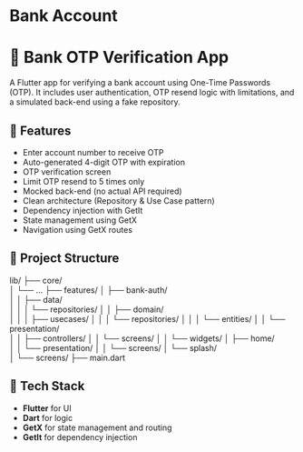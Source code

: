 # Bank Account

# 🔐 Bank OTP Verification App

A Flutter app for verifying a bank account using One-Time Passwords (OTP). It includes user authentication, OTP resend logic with limitations, and a simulated back-end using a fake repository.

## 📱 Features

- Enter account number to receive OTP
- Auto-generated 4-digit OTP with expiration
- OTP verification screen
- Limit OTP resend to 5 times only
- Mocked back-end (no actual API required)
- Clean architecture (Repository & Use Case pattern)
- Dependency injection with GetIt
- State management using GetX
- Navigation using GetX routes

## 📂 Project Structure
lib/
├── core/                           
│   └── ...
├── features/
│   ├── bank-auth/                  
│   │   ├── data/                   
│   │   │   └── repositories/
│   │   ├── domain/                
│   │   │   ├── usecases/
│   │   │   └── repositories/
│   │   │   └── entities/
│   │   └── presentation/          
│   │       ├── controllers/
│   │       └── screens/
│   │       └── widgets/
│   ├── home/                      
│   │   └── presentation/
│   │       └── screens/
│   └── splash/                     
│       └── screens/
├── main.dart                      


## 🧰 Tech Stack

- **Flutter** for UI
- **Dart** for logic
- **GetX** for state management and routing
- **GetIt** for dependency injection
